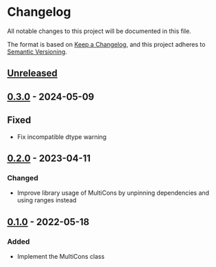 # Changelog

All notable changes to this project will be documented in this file.

The format is based on [Keep a Changelog](https://keepachangelog.com/en/1.0.0/),
and this project adheres to
[Semantic Versioning](https://semver.org/spec/v2.0.0.html).

## [Unreleased]

## [0.3.0] - 2024-05-09

## Fixed

- Fix incompatible dtype warning

## [0.2.0] - 2023-04-11

### Changed

- Improve library usage of MultiCons by unpinning dependencies and using ranges instead

## [0.1.0] - 2022-05-18

### Added

- Implement the MultiCons class

[unreleased]: https://github.com/SergioSim/multicons/compare/v0.3.0...master
[0.3.0]: https://github.com/SergioSim/multicons/compare/v0.2.0...v0.3.0
[0.2.0]: https://github.com/SergioSim/multicons/compare/v0.1.0...v0.2.0
[0.1.0]: https://github.com/SergioSim/multicons/compare/125c67d...v0.1.0
